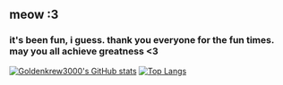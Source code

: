 ## meow :3
### it's been fun, i guess. thank you everyone for the fun times. may you all achieve greatness <3
<!-- ### Pls visit my website, it's hosted on a Nintendo Wii running NetBSD \\(^_^)/ (in bio) (currently offline) -->

[![Goldenkrew3000's GitHub stats](https://github-readme-stats.vercel.app/api?username=goldenkrew3000&theme=shades-of-purple&show-icons=true)]()
[![Top Langs](https://github-readme-stats.vercel.app/api/top-langs/?username=Goldenkrew3000&theme=shades-of-purple&layout=donut)]()
